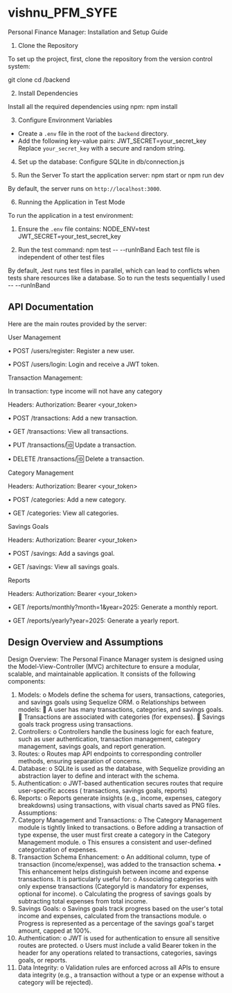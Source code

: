 # vishnu_PFM_SYFE
 

Personal Finance Manager: Installation and Setup Guide
1. Clone the Repository

To set up the project, first, clone the repository from the version control system:

git clone <repository-url>
cd <repository-folder>/backend

2. Install Dependencies

Install all the required dependencies using npm:
npm install

3. Configure Environment Variables

- Create a `.env` file in the root of the `backend` directory.
- Add the following key-value pairs:
JWT_SECRET=your_secret_key
Replace `your_secret_key` with a secure and random string.
4. Set up the database:
Configure SQLite in db/connection.js


5. Run the Server
To start the application server:
npm start or npm run dev


By default, the server runs on `http://localhost:3000`.


6. Running the Application in Test Mode

To run the application in a test environment:

1. Ensure the `.env` file contains:
NODE_ENV=test
JWT_SECRET=your_test_secret_key

2. Run the test command:
npm test -- --runInBand
Each test file is independent of other test files

By default, Jest runs test files in parallel, which can lead to conflicts when tests share resources like a database. So to run the tests sequentially I used -- --runInBand

## API Documentation

Here are the main routes provided by the server:

User Management

•	POST /users/register: Register a new user.

•	POST /users/login: Login and receive a JWT token.

Transaction Management:

In transaction: type income will not have any category

Headers:
Authorization: Bearer <your_token>

•	POST /transactions: Add a new transaction.

•	GET /transactions: View all transactions.

•	PUT /transactions/:id: Update a transaction.

•	DELETE /transactions/:id: Delete a transaction.

Category Management

Headers:
Authorization: Bearer <your_token>

•	POST /categories: Add a new category.

•	GET /categories: View all categories.

Savings Goals

Headers:
Authorization: Bearer <your_token>

•	POST /savings: Add a savings goal.

•	GET /savings: View all savings goals.

Reports

Headers:
Authorization: Bearer <your_token>

•	GET /reports/monthly?month=1&year=2025: Generate a monthly report.

•	GET /reports/yearly?year=2025: Generate a yearly report.




## Design Overview and Assumptions

Design Overview:
The Personal Finance Manager system is designed using the Model-View-Controller (MVC) architecture to ensure a modular, scalable, and maintainable application. It consists of the following components:
1.	Models:
o	Models define the schema for users, transactions, categories, and savings goals using Sequelize ORM.
o	Relationships between models:
	A user has many transactions, categories, and savings goals.
	Transactions are associated with categories (for expenses).
	Savings goals track progress using transactions.
2.	Controllers:
o	Controllers handle the business logic for each feature, such as user authentication, transaction management, category management, savings goals, and report generation.
3.	Routes:
o	Routes map API endpoints to corresponding controller methods, ensuring separation of concerns.
4.	Database:
o	SQLite is used as the database, with Sequelize providing an abstraction layer to define and interact with the schema.
5.	Authentication:
o	JWT-based authentication secures routes that require user-specific access ( transactions, savings goals, reports)
6.	Reports:
o	Reports generate insights (e.g., income, expenses, category breakdowns) using transactions, with visual charts saved as PNG files.
Assumptions:
1.	Category Management and Transactions:
o	The Category Management module is tightly linked to transactions.
o	Before adding a transaction of type expense, the user must first create a category in the Category Management module.
o	This ensures a consistent and user-defined categorization of expenses.
2.	Transaction Schema Enhancement:
o	An additional column, type of transaction (income/expense), was added to the transaction schema.
•	This enhancement helps distinguish between income and expense transactions. It is particularly useful for:
o	Associating categories with only expense transactions (CategoryId is mandatory for expenses, optional for income).
o	Calculating the progress of savings goals by subtracting total expenses from total income.
3.	Savings Goals:
o	Savings goals track progress based on the user's total income and expenses, calculated from the transactions module.
o	Progress is represented as a percentage of the savings goal's target amount, capped at 100%.
4.	Authentication:
o	JWT is used for authentication to ensure all sensitive routes are protected.
o	Users must include a valid Bearer token in the header for any operations related to transactions, categories, savings goals, or reports.
5.	Data Integrity:
o	Validation rules are enforced across all APIs to ensure data integrity (e.g., a transaction without a type or an expense without a category will be rejected).



